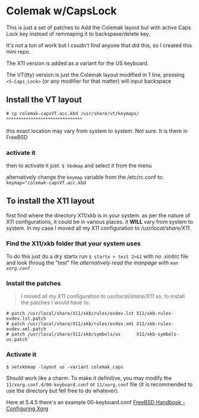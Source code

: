 # Colemak w/CapsLock
This is just a set of patches to Add the Colemak layout but with
active Caps Lock key instead of remmaping it to backspase/delete key.

It's not a ton of work but I coudn't find anyone that did this, so
I created this mini repo.

The X11 version is added as a variant for the US keyboard.

The VT(tty) version is just the Colemak layout modified in 1 line,
pressing `<S-Caps_Lock>` (or any modifier for that matter) will input backspace
## Install the VT layout
`# cp colemak-capsVT.acc.kbd /usr/share/vt/keymaps/`  
^^^^^^^^^^^^^^^^^^^^^^^^^^^^^^^

this exact location may vary from system to system. Not sure. It is there in FreeBSD
### activate it
then to activate it just:
`$ kbdmap`
and select it from the menu

alternatively change the `keymap` variable from the /etc/rc.conf to:
`keymap="colemak-capsVT.acc.kbd`

## To install the X11 layout
first find where the directory X11/xkb is in your system.
as per the nature of X11 configurations, it could be in various places.
it **WILL** vary from system to system.
In my case I moved all my X11 configuration
to */usr/local/share/X11*.
### Find the X11/xkb folder that your system uses
To do this just do a dry startx run
`$ startx > test 2>&1` with no .xinitrc file and look throug the "test" file
*alternatively read the manpage with `man xorg.conf`*

### Install the patches
> I moved all my X11 configuration to *usr/local/share/X11*
so, to install the patches I would have to:
```
# patch /usr/local/share/X11/xkb/rules/evdev.lst X11/xkb-rules-evdev.lst.patch
# patch /usr/local/share/X11/xkb/rules/evdev.xml X11/xkb-rules-evdev.xml.patch
# patch /usr/local/share/X11/xkb/symbols/us      X11/xkb-symbols-us.patch`  
```
### Activate it
```
$ setxkbmap -layout us -variant colemak_caps
```
Should work like a charm. To make it definitive,
you may modify the
`11/xorg.conf.d/00-keyboard.conf` or `11/xorg.conf` file (it is recommended to use the directory but
fell free to do whatever).

Here at 5.4.5 there's an example 00-keyboard.conf
[FreeBSD Handbook - Configuring Xorg](https://docs.freebsd.org/en/books/handbook/x11/#x-config)
